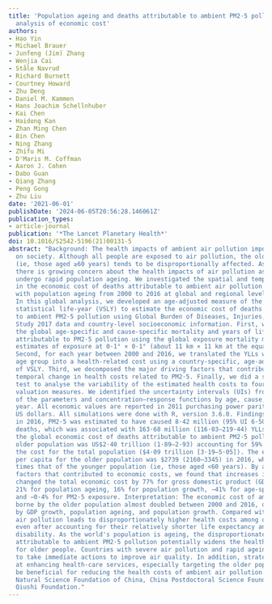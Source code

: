 ```yaml
---
title: 'Population ageing and deaths attributable to ambient PM2·5 pollution: a global
  analysis of economic cost'
authors:
- Hao Yin
- Michael Brauer
- Junfeng (Jim) Zhang
- Wenjia Cai
- Ståle Navrud
- Richard Burnett
- Courtney Howard
- Zhu Deng
- Daniel M. Kammen
- Hans Joachim Schellnhuber
- Kai Chen
- Haidong Kan
- Zhan Ming Chen
- Bin Chen
- Ning Zhang
- Zhifu Mi
- D'Maris M. Coffman
- Aaron J. Cohen
- Dabo Guan
- Qiang Zhang
- Peng Gong
- Zhu Liu
date: '2021-06-01'
publishDate: '2024-06-05T20:56:28.146061Z'
publication_types:
- article-journal
publication: '*The Lancet Planetary Health*'
doi: 10.1016/S2542-5196(21)00131-5
abstract: "Background: The health impacts of ambient air pollution impose large costs
  on society. Although all people are exposed to air pollution, the older population
  (ie, those aged ≥60 years) tends to be disproportionally affected. As a result,
  there is growing concern about the health impacts of air pollution as many countries
  undergo rapid population ageing. We investigated the spatial and temporal variation
  in the economic cost of deaths attributable to ambient air pollution and its interaction
  with population ageing from 2000 to 2016 at global and regional levels. Methods:
  In this global analysis, we developed an age-adjusted measure of the value of a
  statistical life-year (VSLY) to estimate the economic cost of deaths attributable
  to ambient PM2·5 pollution using Global Burden of Diseases, Injuries, and Risk Factors
  Study 2017 data and country-level socioeconomic information. First, we estimated
  the global age-specific and cause-specific mortality and years of life lost (YLLs)
  attributable to PM2·5 pollution using the global exposure mortality model and global
  estimates of exposure at 0·1° × 0·1° (about 11 km × 11 km at the equator) resolution.
  Second, for each year between 2000 and 2016, we translated the YLLs within each
  age group into a health-related cost using a country-specific, age-adjusted measure
  of VSLY. Third, we decomposed the major driving factors that contributed to the
  temporal change in health costs related to PM2·5. Finally, we did a sensitivity
  test to analyse the variability of the estimated health costs to four alternative
  valuation measures. We identified the uncertainty intervals (UIs) from 1000 draws
  of the parameters and concentration–response functions by age, cause, country, and
  year. All economic values are reported in 2011 purchasing power parity-adjusted
  US dollars. All simulations were done with R, version 3.6.0. Findings: Globally,
  in 2016, PM2·5 was estimated to have caused 8·42 million (95% UI 6·50–10·52) attributable
  deaths, which was associated with 163·68 million (116·03–219·44) YLLs. In 2016,
  the global economic cost of deaths attributable to ambient PM2·5 pollution for the
  older population was US$2·40 trillion (1·89–2·93) accounting for 59% (59–60) of
  the cost for the total population ($4·09 trillion [3·19–5·05]). The economic cost
  per capita for the older population was $2739 (2160–3345) in 2016, which was 10
  times that of the younger population (ie, those aged <60 years). By assessing the
  factors that contributed to economic costs, we found that increases in these factors
  changed the total economic cost by 77% for gross domestic product (GDP) per capita,
  21% for population ageing, 16% for population growth, −41% for age-specific mortality,
  and −0·4% for PM2·5 exposure. Interpretation: The economic cost of ambient PM2·5
  borne by the older population almost doubled between 2000 and 2016, driven primarily
  by GDP growth, population ageing, and population growth. Compared with younger people,
  air pollution leads to disproportionately higher health costs among older people,
  even after accounting for their relatively shorter life expectancy and increased
  disability. As the world's population is ageing, the disproportionate health cost
  attributable to ambient PM2·5 pollution potentially widens the health inequities
  for older people. Countries with severe air pollution and rapid ageing rates need
  to take immediate actions to improve air quality. In addition, strategies aimed
  at enhancing health-care services, especially targeting the older population, could
  be beneficial for reducing the health costs of ambient air pollution. Funding: National
  Natural Science Foundation of China, China Postdoctoral Science Foundation, and
  Qiushi Foundation."
---
```

